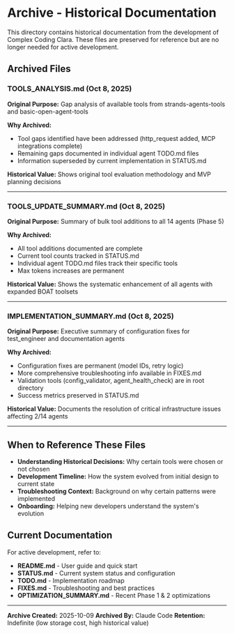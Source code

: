 # Archive - Historical Documentation

This directory contains historical documentation from the development of Complex Coding Clara. These files are preserved for reference but are no longer needed for active development.

## Archived Files

### TOOLS_ANALYSIS.md (Oct 8, 2025)
**Original Purpose:** Gap analysis of available tools from strands-agents-tools and basic-open-agent-tools

**Why Archived:**
- Tool gaps identified have been addressed (http_request added, MCP integrations complete)
- Remaining gaps documented in individual agent TODO.md files
- Information superseded by current implementation in STATUS.md

**Historical Value:** Shows original tool evaluation methodology and MVP planning decisions

---

### TOOLS_UPDATE_SUMMARY.md (Oct 8, 2025)
**Original Purpose:** Summary of bulk tool additions to all 14 agents (Phase 5)

**Why Archived:**
- All tool additions documented are complete
- Current tool counts tracked in STATUS.md
- Individual agent TODO.md files track their specific tools
- Max tokens increases are permanent

**Historical Value:** Shows the systematic enhancement of all agents with expanded BOAT toolsets

---

### IMPLEMENTATION_SUMMARY.md (Oct 8, 2025)
**Original Purpose:** Executive summary of configuration fixes for test_engineer and documentation agents

**Why Archived:**
- Configuration fixes are permanent (model IDs, retry logic)
- More comprehensive troubleshooting info available in FIXES.md
- Validation tools (config_validator, agent_health_check) are in root directory
- Success metrics preserved in STATUS.md

**Historical Value:** Documents the resolution of critical infrastructure issues affecting 2/14 agents

---

## When to Reference These Files

- **Understanding Historical Decisions:** Why certain tools were chosen or not chosen
- **Development Timeline:** How the system evolved from initial design to current state
- **Troubleshooting Context:** Background on why certain patterns were implemented
- **Onboarding:** Helping new developers understand the system's evolution

## Current Documentation

For active development, refer to:
- **README.md** - User guide and quick start
- **STATUS.md** - Current system status and configuration
- **TODO.md** - Implementation roadmap
- **FIXES.md** - Troubleshooting and best practices
- **OPTIMIZATION_SUMMARY.md** - Recent Phase 1 & 2 optimizations

---

**Archive Created:** 2025-10-09
**Archived By:** Claude Code
**Retention:** Indefinite (low storage cost, high historical value)
